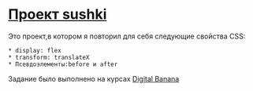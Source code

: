 # [Проект sushki](https://geometrydash2005.github.io/sushki/)

Это проект,в котором я повторил для себя следующие свойства CSS:

```
* display: flex
* transform: translateX
* Псевдоэлементы:before и after
```

Задание было выполнено на курсах [Digital Banana](https://www.digital-banana.ru/)

